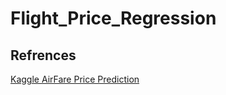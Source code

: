 # Flight_Price_Regression
## Refrences
[Kaggle AirFare Price Prediction](https://www.kaggle.com/vinayshaw/airfare-price-prediction)

